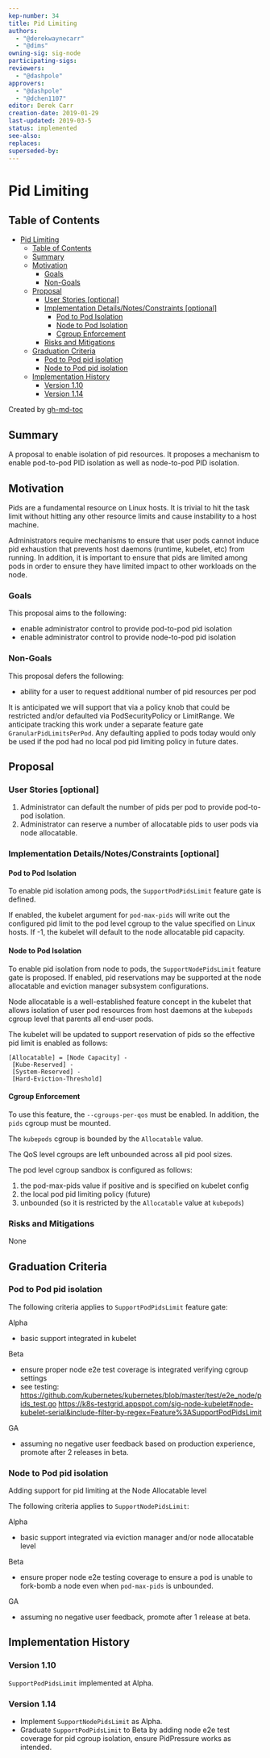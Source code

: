 ```yaml
---
kep-number: 34
title: Pid Limiting
authors:
  - "@derekwaynecarr"
  - "@dims"
owning-sig: sig-node
participating-sigs:
reviewers:
  - "@dashpole"
approvers:
  - "@dashpole"
  - "@dchen1107" 
editor: Derek Carr
creation-date: 2019-01-29
last-updated: 2019-03-5
status: implemented
see-also: 
replaces: 
superseded-by:
---
```


# Pid Limiting

## Table of Contents


   * [Pid Limiting](#pid-limiting)
      * [Table of Contents](#table-of-contents)
      * [Summary](#summary)
      * [Motivation](#motivation)
         * [Goals](#goals)
         * [Non-Goals](#non-goals)
      * [Proposal](#proposal)
         * [User Stories [optional]](#user-stories-optional)
         * [Implementation Details/Notes/Constraints [optional]](#implementation-detailsnotesconstraints-optional)
            * [Pod to Pod Isolation](#pod-to-pod-isolation)
            * [Node to Pod Isolation](#node-to-pod-isolation)
            * [Cgroup Enforcement](#cgroup-enforcement)
         * [Risks and Mitigations](#risks-and-mitigations)
      * [Graduation Criteria](#graduation-criteria)
         * [Pod to Pod pid isolation](#pod-to-pod-pid-isolation)
         * [Node to Pod pid isolation](#node-to-pod-pid-isolation)
      * [Implementation History](#implementation-history)
         * [Version 1.10](#version-110)
         * [Version 1.14](#version-114)

Created by [gh-md-toc](https://github.com/ekalinin/github-markdown-toc)

## Summary

A proposal to enable isolation of pid resources.  It proposes a mechanism to
enable pod-to-pod PID isolation as well as node-to-pod PID isolation.

## Motivation

Pids are a fundamental resource on Linux hosts.  It is trivial to hit the task
limit without hitting any other resource limits and cause instability to a host
machine.

Administrators require mechanisms to ensure that user pods cannot induce pid
exhaustion that prevents host daemons (runtime, kubelet, etc) from running.  In
addition, it is important to ensure that pids are limited among pods in order to
ensure they have limited impact to other workloads on the node.

### Goals

This proposal aims to the following:
- enable administrator control to provide pod-to-pod pid isolation
- enable administrator control to provide node-to-pod pid isolation

### Non-Goals

This proposal defers the following:
- ability for a user to request additional number of pid resources per pod

It is anticipated we will support that via a policy knob that could be
restricted and/or defaulted via PodSecurityPolicy or LimitRange.  We anticipate
tracking this work under a separate feature gate `GranularPidLimitsPerPod`.  Any
defaulting applied to pods today would only be used if the pod had no local pod
pid limiting policy in future dates.

## Proposal

### User Stories [optional]

1. Administrator can default the number of pids per pod to provide pod-to-pod
   isolation.
1. Administrator can reserve a number of allocatable pids to user pods via node
   allocatable.

### Implementation Details/Notes/Constraints [optional]

#### Pod to Pod Isolation

To enable pid isolation among pods, the `SupportPodPidsLimit` feature gate is
defined.

If enabled, the kubelet argument for `pod-max-pids` will write out the
configured pid limit to the pod level cgroup to the value specified on Linux
hosts.  If -1, the kubelet will default to the node allocatable pid capacity.

#### Node to Pod Isolation

To enable pid isolation from node to pods, the `SupportNodePidsLimit` feature
gate is proposed.  If enabled, pid reservations may be supported at the node
allocatable and eviction manager subsystem configurations.

Node allocatable is a well-established feature concept in the kubelet that
allows isolation of user pod resources from host daemons at the `kubepods`
cgroup level that parents all end-user pods.

The kubelet will be updated to support reservation of pids so the effective pid
limit is enabled as follows:

```
[Allocatable] = [Node Capacity] - 
 [Kube-Reserved] - 
 [System-Reserved] - 
 [Hard-Eviction-Threshold]
```

#### Cgroup Enforcement

To use this feature, the `--cgroups-per-qos` must be enabled.  In addition, the
`pids` cgroup must be mounted.

The `kubepods` cgroup is bounded by the `Allocatable` value.

The QoS level cgroups are left unbounded across all pid pool sizes.

The pod level cgroup sandbox is configured as follows:

1. the pod-max-pids value if positive and is specified on kubelet config
1. the local pod pid limiting policy (future)
1. unbounded (so it is restricted by the `Allocatable` value at `kubepods`)

### Risks and Mitigations

None

## Graduation Criteria

### Pod to Pod pid isolation

The following criteria applies to `SupportPodPidsLimit` feature gate:

Alpha
- basic support integrated in kubelet

Beta
- ensure proper node e2e test coverage is integrated verifying cgroup settings
- see testing:
https://github.com/kubernetes/kubernetes/blob/master/test/e2e_node/pids_test.go
https://k8s-testgrid.appspot.com/sig-node-kubelet#node-kubelet-serial&include-filter-by-regex=Feature%3ASupportPodPidsLimit

GA
- assuming no negative user feedback based on production experience, promote
  after 2 releases in beta.

### Node to Pod pid isolation

Adding support for pid limiting at the Node Allocatable level 

The following criteria applies to `SupportNodePidsLimit`:

Alpha
- basic support integrated via eviction manager and/or node allocatable level

Beta
- ensure proper node e2e testing coverage to ensure a pod is unable to fork-bomb
  a node even when `pod-max-pids` is unbounded.

GA
- assuming no negative user feedback, promote after 1 release at beta.

## Implementation History

### Version 1.10

`SupportPodPidsLimit` implemented at Alpha.

### Version 1.14

- Implement `SupportNodePidsLimit` as Alpha.
- Graduate `SupportPodPidsLimit` to Beta by adding node e2e test coverage for
  pid cgroup isolation, ensure PidPressure works as intended.